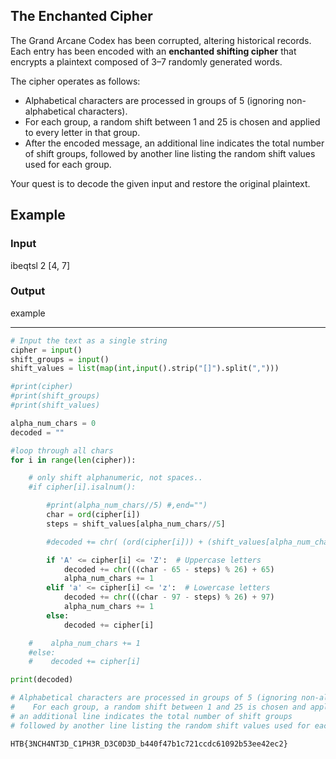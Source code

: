 
## The Enchanted Cipher

The Grand Arcane Codex has been corrupted, altering historical records. Each entry has been encoded with an **enchanted shifting cipher** that encrypts a plaintext composed of 3–7 randomly generated words.

The cipher operates as follows:

- Alphabetical characters are processed in groups of 5 (ignoring non-alphabetical characters).
- For each group, a random shift between 1 and 25 is chosen and applied to every letter in that group.
- After the encoded message, an additional line indicates the total number of shift groups, followed by another line listing the random shift values used for each group.

Your quest is to decode the given input and restore the original plaintext.

## Example

### Input

ibeqtsl
2
[4, 7]

### Output

example

---

```python
# Input the text as a single string
cipher = input()
shift_groups = input()
shift_values = list(map(int,input().strip("[]").split(",")))

#print(cipher)
#print(shift_groups)
#print(shift_values)

alpha_num_chars = 0
decoded = ""

#loop through all chars
for i in range(len(cipher)):

    # only shift alphanumeric, not spaces..
    #if cipher[i].isalnum():

        #print(alpha_num_chars//5) #,end="")
        char = ord(cipher[i])
        steps = shift_values[alpha_num_chars//5]

        #decoded += chr( (ord(cipher[i])) + (shift_values[alpha_num_chars//5]) )

        if 'A' <= cipher[i] <= 'Z':  # Uppercase letters
            decoded += chr(((char - 65 - steps) % 26) + 65)
            alpha_num_chars += 1
        elif 'a' <= cipher[i] <= 'z':  # Lowercase letters
            decoded += chr(((char - 97 - steps) % 26) + 97)
            alpha_num_chars += 1
        else:
            decoded += cipher[i]

    #    alpha_num_chars += 1
    #else:
    #    decoded += cipher[i]

print(decoded)

# Alphabetical characters are processed in groups of 5 (ignoring non-alphabetical characters).
#    For each group, a random shift between 1 and 25 is chosen and applied to every letter in that group.
# an additional line indicates the total number of shift groups
# followed by another line listing the random shift values used for each group.

```

`HTB{3NCH4NT3D_C1PH3R_D3C0D3D_b440f47b1c721ccdc61092b53ee42ec2}`

